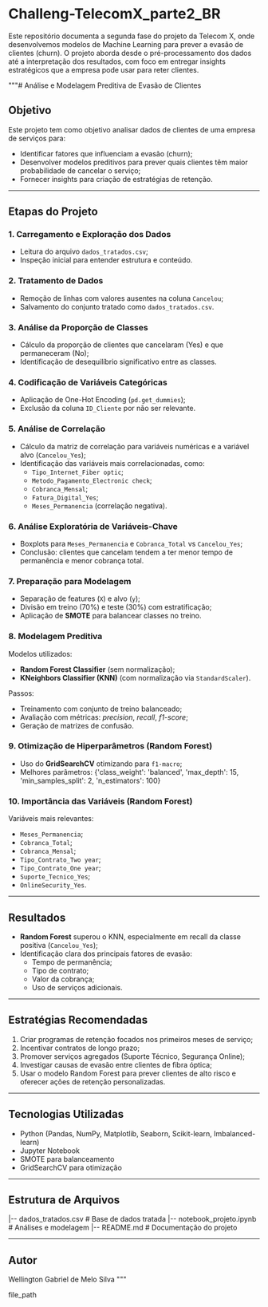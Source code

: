 # Challeng-TelecomX_parte2_BR
Este repositório documenta a segunda fase do projeto da Telecom X, onde desenvolvemos modelos de Machine Learning para prever a evasão de clientes (churn). O projeto aborda desde o pré-processamento dos dados até a interpretação dos resultados, com foco em entregar insights estratégicos que a empresa pode usar para reter clientes.




 """# Análise e Modelagem Preditiva de Evasão de Clientes

## Objetivo
Este projeto tem como objetivo analisar dados de clientes de uma empresa de serviços para:
- Identificar fatores que influenciam a evasão (churn);
- Desenvolver modelos preditivos para prever quais clientes têm maior probabilidade de cancelar o serviço;
- Fornecer insights para criação de estratégias de retenção.

---

## Etapas do Projeto

### 1. Carregamento e Exploração dos Dados
- Leitura do arquivo `dados_tratados.csv`;
- Inspeção inicial para entender estrutura e conteúdo.

### 2. Tratamento de Dados
- Remoção de linhas com valores ausentes na coluna `Cancelou`;
- Salvamento do conjunto tratado como `dados_tratados.csv`.

### 3. Análise da Proporção de Classes
- Cálculo da proporção de clientes que cancelaram (Yes) e que permaneceram (No);
- Identificação de desequilíbrio significativo entre as classes.

### 4. Codificação de Variáveis Categóricas
- Aplicação de One-Hot Encoding (`pd.get_dummies`);
- Exclusão da coluna `ID_Cliente` por não ser relevante.

### 5. Análise de Correlação
- Cálculo da matriz de correlação para variáveis numéricas e a variável alvo (`Cancelou_Yes`);
- Identificação das variáveis mais correlacionadas, como:
  - `Tipo_Internet_Fiber optic`;
  - `Metodo_Pagamento_Electronic check`;
  - `Cobranca_Mensal`;
  - `Fatura_Digital_Yes`;
  - `Meses_Permanencia` (correlação negativa).

### 6. Análise Exploratória de Variáveis-Chave
- Boxplots para `Meses_Permanencia` e `Cobranca_Total` vs `Cancelou_Yes`;
- Conclusão: clientes que cancelam tendem a ter menor tempo de permanência e menor cobrança total.

### 7. Preparação para Modelagem
- Separação de features (`X`) e alvo (`y`);
- Divisão em treino (70%) e teste (30%) com estratificação;
- Aplicação de **SMOTE** para balancear classes no treino.

### 8. Modelagem Preditiva
Modelos utilizados:
- **Random Forest Classifier** (sem normalização);
- **KNeighbors Classifier (KNN)** (com normalização via `StandardScaler`).

Passos:
- Treinamento com conjunto de treino balanceado;
- Avaliação com métricas: *precision*, *recall*, *f1-score*;
- Geração de matrizes de confusão.

### 9. Otimização de Hiperparâmetros (Random Forest)
- Uso do **GridSearchCV** otimizando para `f1-macro`;
- Melhores parâmetros:
{'class_weight': 'balanced', 'max_depth': 15, 'min_samples_split': 2, 'n_estimators': 100}

### 10. Importância das Variáveis (Random Forest)
Variáveis mais relevantes:
- `Meses_Permanencia`;
- `Cobranca_Total`;
- `Cobranca_Mensal`;
- `Tipo_Contrato_Two year`;
- `Tipo_Contrato_One year`;
- `Suporte_Tecnico_Yes`;
- `OnlineSecurity_Yes`.

---

## Resultados
- **Random Forest** superou o KNN, especialmente em recall da classe positiva (`Cancelou_Yes`);
- Identificação clara dos principais fatores de evasão:
  - Tempo de permanência;
  - Tipo de contrato;
  - Valor da cobrança;
  - Uso de serviços adicionais.

---

## Estratégias Recomendadas
1. Criar programas de retenção focados nos primeiros meses de serviço;
2. Incentivar contratos de longo prazo;
3. Promover serviços agregados (Suporte Técnico, Segurança Online);
4. Investigar causas de evasão entre clientes de fibra óptica;
5. Usar o modelo Random Forest para prever clientes de alto risco e oferecer ações de retenção personalizadas.

---

## Tecnologias Utilizadas
- Python (Pandas, NumPy, Matplotlib, Seaborn, Scikit-learn, Imbalanced-learn)
- Jupyter Notebook
- SMOTE para balanceamento
- GridSearchCV para otimização

---

## Estrutura de Arquivos
|-- dados_tratados.csv       # Base de dados tratada
|-- notebook_projeto.ipynb   # Análises e modelagem
|-- README.md                # Documentação do projeto

---

## Autor
Wellington Gabriel de Melo Silva
"""



file_path
